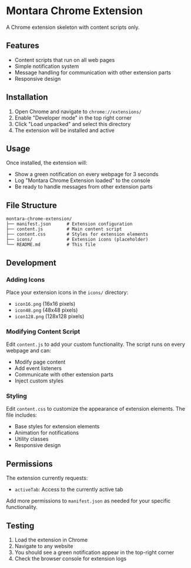 # Montara Chrome Extension

A Chrome extension skeleton with content scripts only.

## Features

- Content scripts that run on all web pages
- Simple notification system
- Message handling for communication with other extension parts
- Responsive design

## Installation

1. Open Chrome and navigate to `chrome://extensions/`
2. Enable "Developer mode" in the top right corner
3. Click "Load unpacked" and select this directory
4. The extension will be installed and active

## Usage

Once installed, the extension will:
- Show a green notification on every webpage for 3 seconds
- Log "Montara Chrome Extension loaded" to the console
- Be ready to handle messages from other extension parts

## File Structure

```
montara-chrome-extension/
├── manifest.json      # Extension configuration
├── content.js         # Main content script
├── content.css        # Styles for extension elements
├── icons/             # Extension icons (placeholder)
└── README.md          # This file
```

## Development

### Adding Icons

Place your extension icons in the `icons/` directory:
- `icon16.png` (16x16 pixels)
- `icon48.png` (48x48 pixels)
- `icon128.png` (128x128 pixels)

### Modifying Content Script

Edit `content.js` to add your custom functionality. The script runs on every webpage and can:
- Modify page content
- Add event listeners
- Communicate with other extension parts
- Inject custom styles

### Styling

Edit `content.css` to customize the appearance of extension elements. The file includes:
- Base styles for extension elements
- Animation for notifications
- Utility classes
- Responsive design

## Permissions

The extension currently requests:
- `activeTab`: Access to the currently active tab

Add more permissions to `manifest.json` as needed for your specific functionality.

## Testing

1. Load the extension in Chrome
2. Navigate to any website
3. You should see a green notification appear in the top-right corner
4. Check the browser console for extension logs 